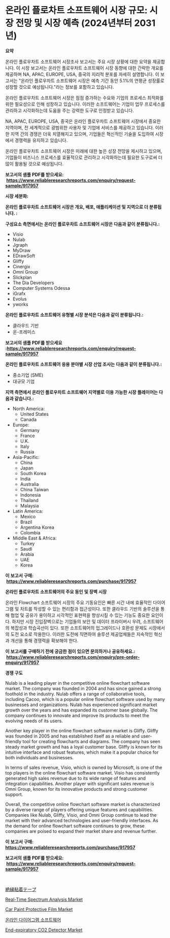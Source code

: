 <p><h1>온라인 플로차트 소프트웨어 시장 규모: 시장 전망 및 시장 예측 (2024년부터 2031년)</h1></p><p><strong>요약</strong></p>
<p><p>온라인 플로우차트 소프트웨어 시장조사 보고서는 주요 시장 상황에 대한 요약을 제공합니다. 이 시장 보고서는 온라인 플로우차트 소프트웨어 시장 동향에 대한 간략한 개요를 제공하며 NA, APAC, EUROPE, USA, 중국의 지리적 분포를 자세히 설명합니다. 이 보고서는 "온라인 플로우차트 소프트웨어 시장은 예측 기간 동안 5.1%의 연평균 성장률로 성장할 것으로 예상됩니다."라는 정보를 포함하고 있습니다.</p><p>온라인 플로우차트 소프트웨어 시장은 점점 증가하는 수요와 기업의 프로세스 최적화를 위한 필요성으로 인해 성장하고 있습니다. 이러한 소프트웨어는 기업이 업무 프로세스를 관리하고 시각화하는데 도움을 주는 강력한 도구로 인정받고 있습니다.</p><p>NA, APAC, EUROPE, USA, 중국은 온라인 플로우차트 소프트웨어 시장에서 중요한 지역이며, 전 세계적으로 광범위한 사용자 및 기업에 서비스를 제공하고 있습니다. 이러한 지역 간의 경쟁은 더욱 치열해지고 있으며, 기업들은 혁신적인 기술을 도입하여 시장에서 경쟁력을 유지하고 있습니다.</p><p>온라인 플로우차트 소프트웨어 시장은 미래에 대한 높은 성장 전망을 제시하고 있으며, 기업들이 비즈니스 프로세스를 효율적으로 관리하고 시각화하는데 필요한 도구로써 더 많이 활용될 것으로 예상됩니다.</p></p>
<p><strong>보고서의 샘플 PDF를 받으세요: &nbsp;<a href="https://www.reliableresearchreports.com/enquiry/request-sample/917957">https://www.reliableresearchreports.com/enquiry/request-sample/917957</a></strong></p>
<p><strong>시장 세분화:</strong></p>
<p><strong> 온라인 플로우차트 소프트웨어 시장은 개요, 배포, 애플리케이션 및 지역으로 더 분류됩니다. :</strong></p>
<p><strong>구성요소 측면에서는 온라인 플로우차트 소프트웨어 시장은 다음과 같이 분류됩니다.:</strong></p>
<p><ul><li>Visio</li><li>Nulab</li><li>Jgraph</li><li>MyDraw</li><li>EDrawSoft</li><li>Gliffy</li><li>Cinergix</li><li>Omni Group</li><li>Slickplan</li><li>The Dia Developers</li><li>Computer Systems Odessa</li><li>iGrafx</li><li>Evolus</li><li>yworks</li></ul></p>
<p><strong> 온라인 플로우차트 소프트웨어 유형별 시장 분석은 다음과 같이 분류됩니다.:</strong></p>
<p><ul><li>클라우드 기반</li><li>온-프레미스</li></ul></p>
<p><strong>보고서의 샘플 PDF를 받으세요 :<a href="https://www.reliableresearchreports.com/enquiry/request-sample/917957">https://www.reliableresearchreports.com/enquiry/request-sample/917957</a></strong></p>
<p><strong> 온라인 플로우차트 소프트웨어 응용 분야별 시장 산업 조사는 다음과 같이 분류됩니다.:</strong></p>
<p><ul><li>중소기업 (SME)</li><li>대규모 기업</li></ul></p>
<p><strong>지역 측면에서 온라인 플로우차트 소프트웨어 지역별로 이용 가능한 시장 플레이어는 다음과 같습니다.:</strong></p>
<p><ul>
    <li>
        North America:
        <ul>
            <li>United States</li>
            <li>Canada</li>
        </ul>
    </li>
    <li>
        Europe:
        <ul>
            <li>Germany</li>
            <li>France</li>
            <li>U.K.</li>
            <li>Italy</li>
            <li>Russia</li>
        </ul>
    </li>
    <li>
        Asia-Pacific:
        <ul>
            <li>China</li>
            <li>Japan</li>
            <li>South Korea</li>
            <li>India</li>
            <li>Australia</li>
            <li>China Taiwan</li>
            <li>Indonesia</li>
            <li>Thailand</li>
            <li>Malaysia</li>
        </ul>
    </li>
    <li>
        Latin America:
        <ul>
            <li>Mexico</li>
            <li>Brazil</li>
            <li>Argentina Korea</li>
            <li>Colombia</li>
        </ul>
    </li>
    <li>
        Middle East & Africa:
        <ul>
            <li>Turkey</li>
            <li>Saudi</li>
            <li>Arabia</li>
            <li>UAE</li>
            <li>Korea</li>
        </ul>
    </li>
    </ul></p>
<p><strong>이 보고서 구매: &nbsp;<a href="https://www.reliableresearchreports.com/purchase/917957">https://www.reliableresearchreports.com/purchase/917957</a></strong></p>
<p><strong>온라인 플로우차트 소프트웨어의 주요 동인 및 장벽 시장</strong></p>
<p><p>온라인 Flowchart 소프트웨어 시장의 주요 기동요인은 빠른 시간 내에 효율적인 다이어그램 및 차트를 작성할 수 있는 편리함과 접근성이다. 또한 클라우드 기반의 솔루션을 통해 협업 및 공유가 용이하고 시각적인 표현력을 향상시킬 수 있는 기능도 중요한 요인이다. 하지만 시장 진입장벽으로는 기업들의 보안 및 데이터 프라이버시 우려, 소프트웨어의 복잡성과 학습곡선이 있다. 또한 소프트웨어의 업그레이드나 호환성 문제도 시장에서의 도전 요소로 작용한다. 이러한 도전에 직면하여 솔루션 제공업체들은 지속적인 혁신과 개선을 통해 경쟁력을 확보해야 한다.</p></p>
<p><strong>이 보고서를 구매하기 전에 궁금한 점이 있으면 문의하거나 공유하세요.: &nbsp;<a href="https://www.reliableresearchreports.com/enquiry/pre-order-enquiry/917957">https://www.reliableresearchreports.com/enquiry/pre-order-enquiry/917957</a></strong></p>
<p><strong>경쟁 구도</strong></p>
<p><p>Nulab is a leading player in the competitive online flowchart software market. The company was founded in 2004 and has since gained a strong foothold in the industry. Nulab offers a range of collaborative tools, including Cacoo, which is a popular online flowchart software used by many businesses and organizations. Nulab has experienced significant market growth over the years and has expanded its customer base globally. The company continues to innovate and improve its products to meet the evolving needs of its users.</p><p>Another key player in the online flowchart software market is Gliffy. Gliffy was founded in 2005 and has established itself as a reliable and user-friendly tool for creating flowcharts and diagrams. The company has seen steady market growth and has a loyal customer base. Gliffy is known for its intuitive interface and robust features, which make it a popular choice for both individuals and businesses.</p><p>In terms of sales revenue, Visio, which is owned by Microsoft, is one of the top players in the online flowchart software market. Visio has consistently generated high sales revenue due to its wide range of features and integration capabilities. Another player with significant sales revenue is Omni Group, known for its innovative products and strong customer support.</p><p>Overall, the competitive online flowchart software market is characterized by a diverse range of players offering unique features and capabilities. Companies like Nulab, Gliffy, Visio, and Omni Group continue to lead the market with their advanced technologies and user-friendly interfaces. As the demand for online flowchart software continues to grow, these companies are poised to expand their market share and revenue further.</p></p>
<p><strong>이 보고서 구매: &nbsp; <a href="https://www.reliableresearchreports.com/purchase/917957">https://www.reliableresearchreports.com/purchase/917957</a></strong></p>
<p><strong>보고서의 샘플 PDF를 받으세요: &nbsp;<a href="https://www.reliableresearchreports.com/enquiry/request-sample/917957">https://www.reliableresearchreports.com/enquiry/request-sample/917957</a></strong><strong></strong></p>
<p>&nbsp;</p>
<p><p><a href="https://medium.com/@fabiclaf/%E7%B5%B6%E7%B8%81%E6%80%A7%E7%B2%98%E7%9D%80%E3%83%86%E3%83%BC%E3%83%97%E5%B8%82%E5%A0%B4-%E5%B8%82%E5%A0%B4%E3%82%B7%E3%82%A7%E3%82%A2-%E5%B8%82%E5%A0%B4%E5%8B%95%E5%90%91-%E3%81%9D%E3%81%97%E3%81%A6%E5%B0%86%E6%9D%A5%E3%81%AE%E6%88%90%E9%95%B7%E3%82%92%E6%8E%A2%E3%82%8B-708ec7b35611">絶縁粘着テープ</a></p><p><a href="https://issuu.com/reportprime-2/docs/real-time-spectrum-analysis-market-size-2030.pptx">Real-Time Spectrum Analysis Market</a></p><p><a href="https://view.publitas.com/reportprime-1/car-paint-protective-film-market-size-market-share-and-global-market-analysis-report-2024-2031/">Car Paint Protective Film Market</a></p><p><a href="https://github.com/akzkkws047661437/Market-Research-Report-List-1/blob/main/6234414183626.md">온라인 다이어그램 소프트웨어</a></p><p><a href="https://github.com/mahnoor2003/Market-Research-Report-List-3/blob/main/end-expiratory-co2-detector-market.md">End-expiratory CO2 Detector Market</a></p></p>
